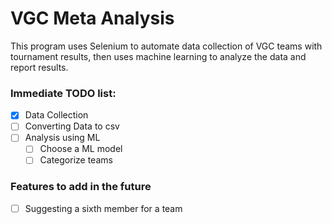 # VGC Meta Analysis

This program uses Selenium to automate data collection of VGC teams with tournament results, then uses machine learning to analyze the data and report results.

### Immediate TODO list:
- [x] Data Collection
- [ ] Converting Data to csv
- [ ] Analysis using ML
    - [ ] Choose a ML model
    - [ ] Categorize teams

### Features to add in the future
- [ ] Suggesting a sixth member for a team